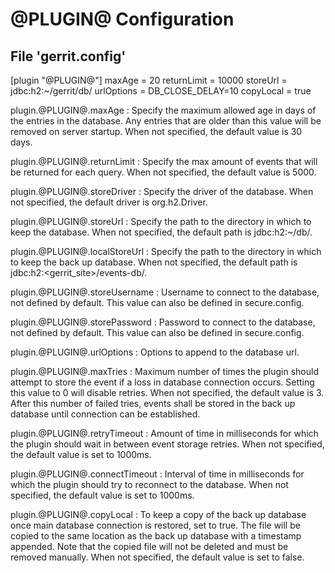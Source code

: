 @PLUGIN@ Configuration
===================

File 'gerrit.config'
--------------------

  [plugin "@PLUGIN@"]
    maxAge = 20
    returnLimit = 10000
    storeUrl = jdbc:h2:~/gerrit/db/
    urlOptions = DB_CLOSE_DELAY=10
    copyLocal = true

plugin.@PLUGIN@.maxAge
:    Specify the maximum allowed age in days of the entries in the database.
     Any entries that are older than this value will be removed on server startup.
     When not specified, the default value is 30 days.

plugin.@PLUGIN@.returnLimit
:    Specify the max amount of events that will be returned for each query.
     When not specified, the default value is 5000.

plugin.@PLUGIN@.storeDriver
:    Specify the driver of the database. When not specified, the default driver is
     org.h2.Driver.

plugin.@PLUGIN@.storeUrl
:    Specify the path to the directory in which to keep the database. When not
     specified, the default path is jdbc:h2:~/db/.

plugin.@PLUGIN@.localStoreUrl
:    Specify the path to the directory in which to keep the back up database.
     When not specified, the default path is jdbc:h2:<gerrit_site>/events-db/.

plugin.@PLUGIN@.storeUsername
:    Username to connect to the database, not defined by default. This value can
     also be defined in secure.config.

plugin.@PLUGIN@.storePassword
:    Password to connect to the database, not defined by default. This value can
     also be defined in secure.config.

plugin.@PLUGIN@.urlOptions
:    Options to append to the database url.

plugin.@PLUGIN@.maxTries
:    Maximum number of times the plugin should attempt to store the event if a
     loss in database connection occurs. Setting this value to 0 will disable
     retries. When not specified, the default value is 3. After this number of
     failed tries, events shall be stored in the back up database until connection
     can be established.

plugin.@PLUGIN@.retryTimeout
:    Amount of time in milliseconds for which the plugin should wait in between
     event storage retries. When not specified, the default value is set to 1000ms.

plugin.@PLUGIN@.connectTimeout
:    Interval of time in milliseconds for which the plugin should try to reconnect
     to the database. When not specified, the default value is set to 1000ms.

plugin.@PLUGIN@.copyLocal
:    To keep a copy of the back up database once main database connection is
     restored, set to true. The file will be copied to the same location as the
     back up database with a timestamp appended. Note that the copied file will
     not be deleted and must be removed manually. When not specified, the default
     value is set to false.